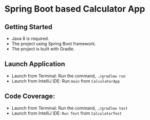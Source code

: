 # Spring Boot based Calculator App

## Getting Started
* Java 8 is required.
* The project using Spring Boot framework.
* The project is built with Gradle.

## Launch Application
* Launch from Terminal: Run the command, `./gradlew run`
* Launch from IntelliJ IDE: Run `main` from `CalculatorApp`
 
## Code Coverage:
* Launch from Terminal: Run the command, `./gradlew test`
* Launch from IntelliJ IDE: `Run Test` from `CalculatorTest`

